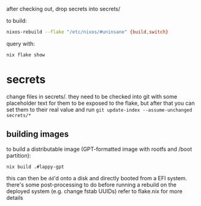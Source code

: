 after checking out, drop secrets into secrets/

to build:
```sh
nixos-rebuild --flake "/etc/nixos/#uninsane" {build,switch}
```

query with:
```sh
nix flake show
```


# secrets
change files in secrets/. they need to be checked into git with some placeholder text for them to be exposed to the flake,
but after that you can set them to their real value and run `git update-index --assume-unchanged secrets/*`

## building images

to build a distributable image (GPT-formatted image with rootfs and /boot partition):
```sh
nix build .#lappy-gpt
```
this can then be `dd`'d onto a disk and directly booted from a EFI system.
there's some post-processing to do before running a rebuild on the deployed system (e.g. change fstab UUIDs)
refer to flake.nix for more details
